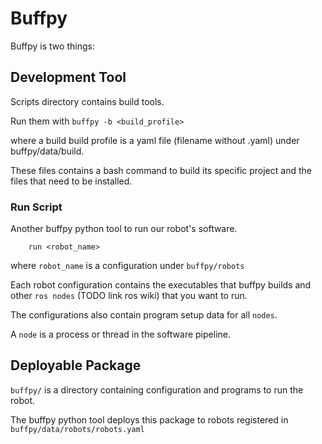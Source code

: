 # Buffpy
Buffpy is two things:

## Development Tool
Scripts directory contains build tools.

Run them with `buffpy -b <build_profile>`

where a build build profile is a yaml file (filename without .yaml) under buffpy/data/build.

These files contains a bash command to build its specific project and the files that need to be installed.

### Run Script
Another buffpy python tool to run our robot's software.

        run <robot_name>

where `robot_name` is a configuration under `buffpy/robots`

Each robot configuration contains the executables that buffpy builds and other `ros nodes` (TODO link ros wiki) that you want to run.

The configurations also contain program setup data for all `nodes`.

A `node` is a process or thread in the software pipeline.

## Deployable Package
`buffpy/` is a directory containing configuration and programs to run the robot.

The buffpy python tool deploys this package to robots registered in `buffpy/data/robots/robots.yaml`

